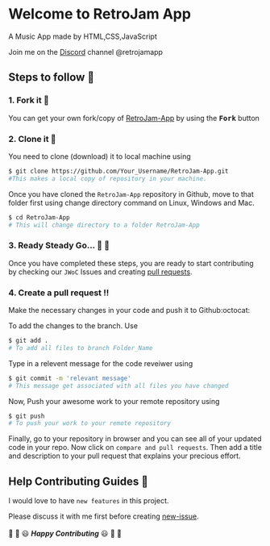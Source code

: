# Welcome to RetroJam App
A Music App made by HTML,CSS,JavaScript

Join me on the [Discord](https://discord.gg/6pqe58f) channel @retrojamapp

## Steps to follow :scroll:

### 1. Fork it :fork_and_knife:
You can get your own fork/copy of [RetroJam-App](https://github.com/richard937/RetroJam-App) by using the <kbd><b>Fork</b></kbd> button

### 2. Clone it :busts_in_silhouette:
You need to clone (download) it to local machine using
```sh
$ git clone https://github.com/Your_Username/RetroJam-App.git
#This makes a local copy of repository in your machine.
```
Once you have cloned the `RetroJam-App` repository in Github, move to that folder first using change directory command on Linux, Windows and Mac.
```sh
$ cd RetroJam-App
# This will change directory to a folder RetroJam-App
```
### 3. Ready Steady Go... :turtle: :rabbit2:
Once you have completed these steps, you are ready to start contributing by checking our `JWoC` Issues and creating [pull requests](https://github.com/richard937/RetroJam-App/pulls).

### 4. Create a pull request :bangbang:
Make the necessary changes in your code and push it to Github:octocat:

To add the changes to the branch. Use
```sh
$ git add .
# To add all files to branch Folder_Name
```
Type in a relevent message for the code reveiwer using
```sh
$ git commit -m 'relevant message'
# This message get associated with all files you have changed
```
Now, Push your awesome work to your remote repository using
```sh
$ git push
# To push your work to your remote repository
```
Finally, go to your repository in browser and you can see all of your updated code in your repo. Now click on `compare and pull requests`.
Then add a title and description to your pull request that explains your precious effort.

## Help Contributing Guides :crown:
I would love to have `new features` in this project.

Please discuss it with me first before creating [new-issue](https://github.com/richard937/RetroJam-App/issues/new).<br><br>
<span style="text-align:center;">:tada: :confetti_ball: :smiley: _**Happy Contributing**_ :smiley: :confetti_ball: :tada:</span>
